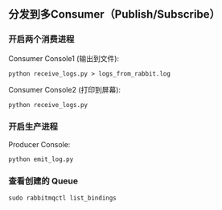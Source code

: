 ## 分发到多Consumer（Publish/Subscribe）

### 开启两个消费进程

Consumer Console1 (输出到文件):
```
python receive_logs.py > logs_from_rabbit.log
```

Consumer Console2 (打印到屏幕):
```
python receive_logs.py
```

### 开启生产进程

Producer Console:
```
python emit_log.py
```

### 查看创建的 Queue
```
sudo rabbitmqctl list_bindings
```